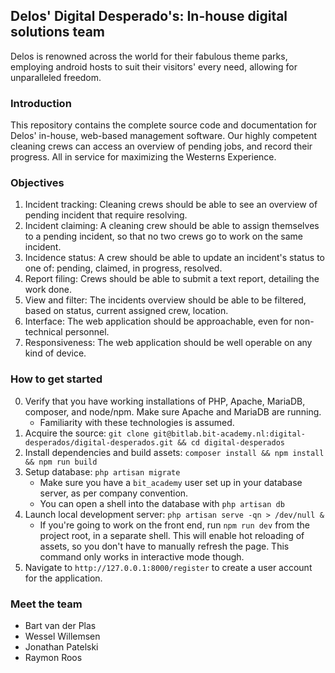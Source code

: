 ## Delos' Digital Desperado's: In-house digital solutions team

Delos is renowned across the world for their fabulous theme parks, employing android hosts
to suit their visitors' every need, allowing for unparalleled freedom.

### Introduction

This repository contains the complete source code and documentation for Delos' in-house,
web-based management software. Our highly competent cleaning crews can access an overview
of pending jobs, and record their progress. All in service for maximizing the Westerns
Experience.

### Objectives

1. Incident tracking: Cleaning crews should be able to see an overview of pending incident
   that require resolving.
2. Incident claiming: A cleaning crew should be able to assign themselves to a pending
   incident, so that no two crews go to work on the same incident.
3. Incidence status: A crew should be able to update an incident's status to one of:
   pending, claimed, in progress, resolved.
4. Report filing: Crews should be able to submit a text report, detailing the work done.
5. View and filter: The incidents overview should be able to be filtered, based on status,
   current assigned crew, location.
6. Interface: The web application should be approachable, even for non-technical personnel.
7. Responsiveness: The web application should be well operable on any kind of device.

### How to get started

0. Verify that you have working installations of PHP, Apache, MariaDB, composer, and
   node/npm. Make sure Apache and MariaDB are running.
    - Familiarity with these technologies is assumed.
1. Acquire the source: `git clone git@bitlab.bit-academy.nl:digital-desperados/digital-desperados.git && cd digital-desperados`
2. Install dependencies and build assets: `composer install && npm install && npm run build`
3. Setup database: `php artisan migrate`
    - Make sure you have a `bit_academy` user set up in your database server, as per
      company convention.
    - You can open a shell into the database with `php artisan db`
4. Launch local development server: `php artisan serve -qn > /dev/null &`
    - If you're going to work on the front end, run `npm run dev` from the project root,
      in a separate shell. This will enable hot reloading of assets, so you don't have to
      manually refresh the page. This command only works in interactive mode though.
5. Navigate to `http://127.0.0.1:8000/register` to create a user account for the application.

### Meet the team

-   Bart van der Plas
-   Wessel Willemsen
-   Jonathan Patelski
-   Raymon Roos
